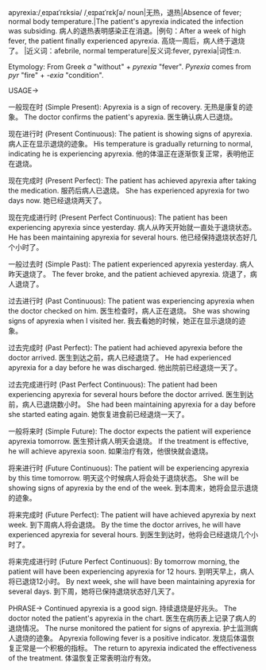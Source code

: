 apyrexia:/ˌeɪpaɪˈrɛksiə/ /ˌeɪpaɪˈrɛkʃə/
noun|无热，退热|Absence of fever; normal body temperature.|The patient's apyrexia indicated the infection was subsiding. 病人的退热表明感染正在消退。|例句：After a week of high fever, the patient finally experienced apyrexia.  高烧一周后，病人终于退烧了。
|近义词：afebrile, normal temperature|反义词:fever, pyrexia|词性:n.

Etymology:
From Greek *a* "without" + *pyrexia* "fever".  *Pyrexia* comes from *pyr* "fire" + *-exia*  "condition".


USAGE->

一般现在时 (Simple Present):
Apyrexia is a sign of recovery. 无热是康复的迹象。
The doctor confirms the patient's apyrexia. 医生确认病人已退烧。

现在进行时 (Present Continuous):
The patient is showing signs of apyrexia. 病人正在显示退烧的迹象。
His temperature is gradually returning to normal, indicating he is experiencing apyrexia. 他的体温正在逐渐恢复正常，表明他正在退烧。


现在完成时 (Present Perfect):
The patient has achieved apyrexia after taking the medication. 服药后病人已退烧。
She has experienced apyrexia for two days now. 她已经退烧两天了。

现在完成进行时 (Present Perfect Continuous):
The patient has been experiencing apyrexia since yesterday. 病人从昨天开始就一直处于退烧状态。
He has been maintaining apyrexia for several hours. 他已经保持退烧状态好几个小时了。

一般过去时 (Simple Past):
The patient experienced apyrexia yesterday. 病人昨天退烧了。
The fever broke, and the patient achieved apyrexia.  烧退了，病人退烧了。

过去进行时 (Past Continuous):
The patient was experiencing apyrexia when the doctor checked on him. 医生检查时，病人正在退烧。
She was showing signs of apyrexia when I visited her. 我去看她的时候，她正在显示退烧的迹象。


过去完成时 (Past Perfect):
The patient had achieved apyrexia before the doctor arrived. 医生到达之前，病人已经退烧了。
He had experienced apyrexia for a day before he was discharged. 他出院前已经退烧一天了。

过去完成进行时 (Past Perfect Continuous):
The patient had been experiencing apyrexia for several hours before the doctor arrived. 医生到达前，病人已退烧数小时。
She had been maintaining apyrexia for a day before she started eating again. 她恢复进食前已经退烧一天了。

一般将来时 (Simple Future):
The doctor expects the patient will experience apyrexia tomorrow. 医生预计病人明天会退烧。
If the treatment is effective, he will achieve apyrexia soon. 如果治疗有效，他很快就会退烧。

将来进行时 (Future Continuous):
The patient will be experiencing apyrexia by this time tomorrow. 明天这个时候病人将会处于退烧状态。
She will be showing signs of apyrexia by the end of the week. 到本周末，她将会显示退烧的迹象。

将来完成时 (Future Perfect):
The patient will have achieved apyrexia by next week. 到下周病人将会退烧。
By the time the doctor arrives, he will have experienced apyrexia for several hours.  到医生到达时，他将会已经退烧几个小时了。

将来完成进行时 (Future Perfect Continuous):
By tomorrow morning, the patient will have been experiencing apyrexia for 12 hours. 到明天早上，病人将已退烧12小时。
By next week, she will have been maintaining apyrexia for several days. 到下周，她将已保持退烧状态好几天了。


PHRASE->
Continued apyrexia is a good sign.  持续退烧是好兆头。
The doctor noted the patient's apyrexia in the chart. 医生在病历表上记录了病人的退烧情况。
The nurse monitored the patient for signs of apyrexia. 护士监测病人退烧的迹象。
Apyrexia following fever is a positive indicator. 发烧后体温恢复正常是一个积极的指标。
The return to apyrexia indicated the effectiveness of the treatment. 体温恢复正常表明治疗有效。
